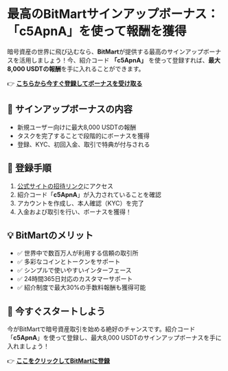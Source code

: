<h1>最高のBitMartサインアップボーナス：「c5ApnA」を使って報酬を獲得</h1>

  <p>暗号資産の世界に飛び込むなら、<strong>BitMart</strong>が提供する最高のサインアップボーナスを活用しましょう！今、紹介コード <strong>「c5ApnA」</strong> を使って登録すれば、<strong>最大8,000 USDTの報酬</strong>を手に入れることができます。</p>

  <p>
    👉 <strong><a href="https://www.bitmart.com/invite/c5ApnA/en" target="_blank">こちらから今すぐ登録してボーナスを受け取る</a></strong>
  </p>

  <h2>🎁 サインアップボーナスの内容</h2>
  <ul>
    <li>新規ユーザー向けに最大8,000 USDTの報酬</li>
    <li>タスクを完了することで段階的にボーナスを獲得</li>
    <li>登録、KYC、初回入金、取引で特典が付与される</li>
  </ul>

  <h2>📝 登録手順</h2>
  <ol>
    <li><a href="https://www.bitmart.com/invite/c5ApnA/en" target="_blank">公式サイトの招待リンク</a>にアクセス</li>
    <li>紹介コード「<strong>c5ApnA</strong>」が入力されていることを確認</li>
    <li>アカウントを作成し、本人確認（KYC）を完了</li>
    <li>入金および取引を行い、ボーナスを獲得！</li>
  </ol>

  <h2>💡 BitMartのメリット</h2>
  <ul>
    <li>✅ 世界中で数百万人が利用する信頼の取引所</li>
    <li>✅ 多彩なコインとトークンをサポート</li>
    <li>✅ シンプルで使いやすいインターフェース</li>
    <li>✅ 24時間365日対応のカスタマーサポート</li>
    <li>✅ 紹介制度で最大30%の手数料報酬も獲得可能</li>
  </ul>

  <h2>🚀 今すぐスタートしよう</h2>
  <p>今がBitMartで暗号資産取引を始める絶好のチャンスです。紹介コード「<strong>c5ApnA</strong>」を使って登録し、最大8,000 USDTのサインアップボーナスを手に入れましょう！</p>

  <p>
    👉 <strong><a href="https://www.bitmart.com/invite/c5ApnA/en" target="_blank">ここをクリックしてBitMartに登録</a></strong>
  </p>

</body>
</html>
